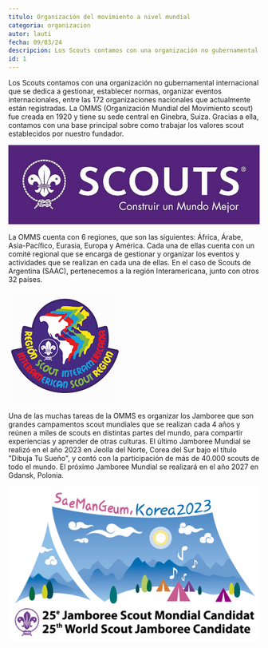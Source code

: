 ```yaml
---
titulo: Organización del movimiento a nivel mundial
categoria: organizacion
autor: lauti
fecha: 09/03/24
descripcion: Los Scouts contamos con una organización no gubernamental internacional que se dedica a gestionar, establecer normas, organizar eventos internacionales, entre las 172 organizaciones nacionales que actualmente están registradas...
id: 1
---
```


Los Scouts contamos con una organización no gubernamental internacional que se dedica a gestionar, establecer normas, organizar eventos internacionales, entre las 172 organizaciones nacionales que actualmente están registradas. La OMMS (Organización Mundial del Movimiento scout) fue creada en 1920 y tiene su sede central en Ginebra, Suiza. Gracias a ella, contamos con una base principal sobre como trabajar los valores scout establecidos por nuestro fundador. 

![banner de la OMMS](../media/omms_logo.jpg "imagen")

La OMMS cuenta con 6 regiones, que son las siguientes: África, Árabe, Asia-Pacífico, Eurasia, Europa y América. Cada una de ellas cuenta con un comité regional que se encarga de gestionar y organizar los eventos y actividades que se realizan en cada una de ellas. En el caso de Scouts de Argentina (SAAC), pertenecemos a la región Interamericana, junto con otros 32 países. 

![logo de la Región Interamericana Scout](../media/ris_logo.jpg "imagen")

Una de las muchas tareas de la OMMS es organizar los Jamboree que son grandes campamentos scout mundiales que se realizan cada 4 años y reúnen a miles de scouts en distintas partes del mundo, para compartir experiencias y aprender de otras culturas. El último Jamboree Mundial se realizó en el año 2023 en Jeolla del Norte, Corea del Sur bajo el título "Dibuja Tu Sueño", y contó con la participación de más de 40.000 scouts de todo el mundo. El próximo Jamboree Mundial se realizará en el año 2027 en Gdansk, Polonia. 

![logo del jamboree de 2023](../media/jamboree_jeolla.png "imagen")